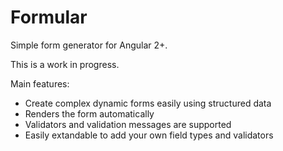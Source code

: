 # Formular

Simple form generator for Angular 2+.

This is a work in progress.


Main features:

- Create complex dynamic forms easily using structured data 
- Renders the form automatically
- Validators and validation messages are supported
- Easily extandable to add your own field types and validators
